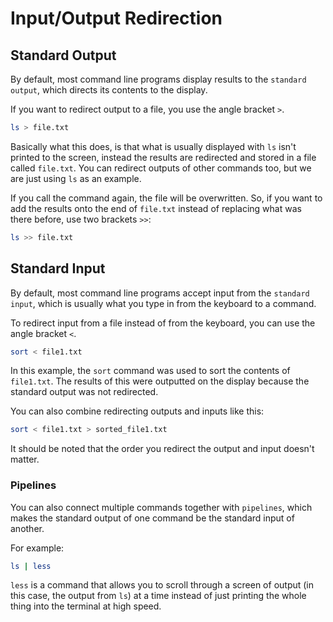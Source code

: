 # Input/Output Redirection
## Standard Output
By default, most command line programs display results to the `standard output`, which directs its contents to the display.

If you want to redirect output to a file, you use the angle bracket `>`.

```bash
ls > file.txt
```

Basically what this does, is that what is usually displayed with `ls` isn't printed to the screen, instead the results are redirected and stored in a file called `file.txt`. You can redirect outputs of other commands too, but we are just using `ls` as an example.

If you call the command again, the file will be overwritten. So, if you want to add the results onto the end of `file.txt` instead of replacing what was there before, use two brackets `>>`:

```bash
ls >> file.txt
```

## Standard Input
By default, most command line programs accept input from the `standard input`, which is usually what you type in from the keyboard to a command.

To redirect input from a file instead of from the keyboard, you can use the angle bracket `<`.

```bash
sort < file1.txt
```

In this example, the `sort` command was used to sort the contents of `file1.txt`. The results of this were outputted on the display because the standard output was not redirected.

You can also combine redirecting outputs and inputs like this:

```bash
sort < file1.txt > sorted_file1.txt
```

It should be noted that the order you redirect the output and input doesn't matter.

### Pipelines
You can also connect multiple commands together with `pipelines`, which makes the standard output of one command be the standard input of another.

For example:

```bash
ls | less
```

`less` is a command that allows you to scroll through a screen of output (in this case, the output from `ls`) at a time instead of just printing the whole thing into the terminal at high speed.


